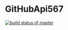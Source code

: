 # GitHubApi567
[![build status of master](https://travis-ci.org/tsmith567/Triangle567.svg?branch=master)](https://travis-ci.org/tsmith567/Triangle567)
